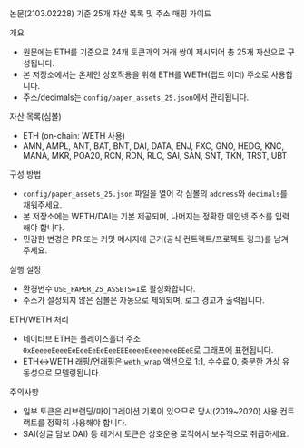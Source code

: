 논문(2103.02228) 기준 25개 자산 목록 및 주소 매핑 가이드

개요
- 원문에는 ETH를 기준으로 24개 토큰과의 거래 쌍이 제시되어 총 25개 자산으로 구성됩니다.
- 본 저장소에서는 온체인 상호작용을 위해 ETH를 WETH(랩드 이더) 주소로 사용합니다.
- 주소/decimals는 `config/paper_assets_25.json`에서 관리됩니다.

자산 목록(심볼)
- ETH (on-chain: WETH 사용)
- AMN, AMPL, ANT, BAT, BNT, DAI, DATA, ENJ, FXC, GNO, HEDG, KNC, MANA, MKR, POA20, RCN, RDN, RLC, SAI, SAN, SNT, TKN, TRST, UBT

구성 방법
- `config/paper_assets_25.json` 파일을 열어 각 심볼의 `address`와 `decimals`를 채워주세요.
- 본 저장소에는 WETH/DAI는 기본 제공되며, 나머지는 정확한 메인넷 주소를 입력해야 합니다.
- 민감한 변경은 PR 또는 커밋 메시지에 근거(공식 컨트랙트/프로젝트 링크)를 남겨주세요.

실행 설정
- 환경변수 `USE_PAPER_25_ASSETS=1`로 활성화합니다.
- 주소가 설정되지 않은 심볼은 자동으로 제외되며, 로그 경고가 출력됩니다.

ETH/WETH 처리
- 네이티브 ETH는 플레이스홀더 주소 `0xEeeeeEeeeEeEeeEeEeEeeEEEeeeeEeeeeeeeEEeE`로 그래프에 표현됩니다.
- ETH↔WETH 래핑/언래핑은 `weth_wrap` 액션으로 1:1, 수수료 0, 충분한 가상 유동성으로 모델링됩니다.

주의사항
- 일부 토큰은 리브랜딩/마이그레이션 기록이 있으므로 당시(2019~2020) 사용 컨트랙트를 정확히 사용해야 합니다.
- SAI(싱글 담보 DAI) 등 레거시 토큰은 상호운용 로직에서 보수적으로 취급하세요.
